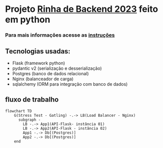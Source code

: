 # Projeto [Rinha de Backend 2023](https://github.com/zanfranceschi/rinha-de-backend-2023-q3) feito em python 
### Para mais informações acesse as [instruções](https://github.com/zanfranceschi/rinha-de-backend-2023-q3/blob/main/INSTRUCOES.md)
## Tecnologias usadas: 
  - Flask (framework python)
  - pydantic v2 (serialização e desserialização)
  - Postgres (banco de dados relacional)
  - Nginx (balanceador de carga)
  - sqlalchemy (ORM para integração com banco de dados)

## fluxo de trabalho
```mermaid
flowchart TD
    G(Stress Test - Gatling) -.-> LB(Load Balancer - Nginx)
      subgraph -
        LB -.-> App1(API-Flask- instância 01)
        LB -.-> App2(API-Flask - instância 02)
        App1 -.-> Db[(Postgres)]
        App2 -.-> Db[(Postgres)]
    end
```



